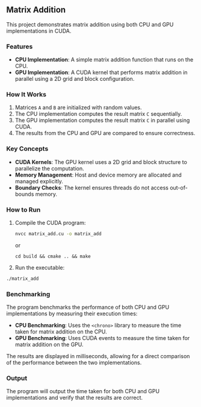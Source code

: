 ## Matrix Addition

This project demonstrates matrix addition using both CPU and GPU implementations in CUDA.

### Features
- **CPU Implementation**: A simple matrix addition function that runs on the CPU.
- **GPU Implementation**: A CUDA kernel that performs matrix addition in parallel using a 2D grid and block configuration.

### How It Works
1. Matrices `A` and `B` are initialized with random values.
2. The CPU implementation computes the result matrix `C` sequentially.
3. The GPU implementation computes the result matrix `C` in parallel using CUDA.
4. The results from the CPU and GPU are compared to ensure correctness.

### Key Concepts
- **CUDA Kernels**: The GPU kernel uses a 2D grid and block structure to parallelize the computation.
- **Memory Management**: Host and device memory are allocated and managed explicitly.
- **Boundary Checks**: The kernel ensures threads do not access out-of-bounds memory.

### How to Run
1. Compile the CUDA program:
   ```bash
   nvcc matrix_add.cu -o matrix_add
   ```

   or 

   ```
   cd build && cmake .. && make
   ```

2. Run the executable:
```bash
./matrix_add
```

### Benchmarking
The program benchmarks the performance of both CPU and GPU implementations by measuring their execution times:

- **CPU Benchmarking**: Uses the `<chrono>` library to measure the time taken for matrix addition on the CPU.
- **GPU Benchmarking**: Uses CUDA events to measure the time taken for matrix addition on the GPU.

The results are displayed in milliseconds, allowing for a direct comparison of the performance between the two implementations.

### Output
The program will output the time taken for both CPU and GPU implementations and verify that the results are correct.
